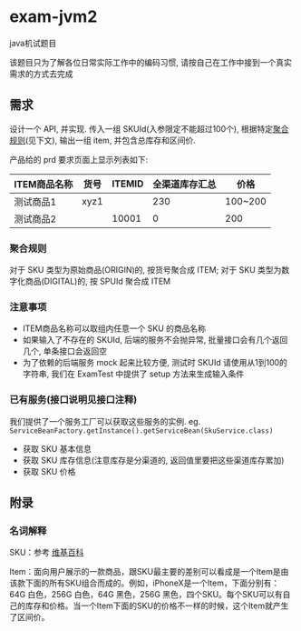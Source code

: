 # exam-jvm2
java机试题目

该题目只为了解各位日常实际工作中的编码习惯, 请按自己在工作中接到一个真实需求的方式去完成

## 需求
设计一个 API, 并实现. 传入一组 SKUId(入参限定不能超过100个), 根据特定[聚合规则](#聚合规则)(见下文), 输出一组 item, 并包含总库存和区间价. 

产品给的 prd 要求页面上显示列表如下:

ITEM商品名称|货号|ITEMID|全渠道库存汇总|价格
---|---|---|---|---
测试商品1|xyz1||230|100~200
测试商品2||10001|0|200

### 聚合规则
对于 SKU 类型为原始商品(ORIGIN)的, 按货号聚合成 ITEM; 对于 SKU 类型为数字化商品(DIGITAL)的, 按 SPUId 聚合成 ITEM

### 注意事项
* ITEM商品名称可以取组内任意一个 SKU 的商品名称
* 如果输入了不存在的 SKUId, 后端的服务不会抛异常, 批量接口会有几个返回几个, 单条接口会返回空
* 为了依赖的后端服务 mock 起来比较方便, 测试时 SKUId 请使用从1到100的字符串, 我们在 ExamTest 中提供了 setup 方法来生成输入条件

### 已有服务(接口说明见接口注释)

我们提供了一个服务工厂可以获取这些服务的实例. eg. `ServiceBeanFactory.getInstance().getServiceBean(SkuService.class)`

* 获取 SKU 基本信息
* 获取 SKU 库存信息(注意库存是分渠道的, 返回值里要把这些渠道库存累加)
* 获取 SKU 价格

## 附录

### 名词解释

SKU：参考 [维基百科](https://zh.wikipedia.org/wiki/%E6%9C%80%E5%B0%8F%E5%AD%98%E8%B4%A7%E5%8D%95%E4%BD%8D)

Item：面向用户展示的一款商品，跟SKU最主要的差别可以看成是一个Item是由该款下面的所有SKU组合而成的。例如，iPhoneX是一个Item，下面分别有： 64G 白色，256G 白色，64G 黑色，256G 黑色，四个SKU。每个SKU可以有自己的库存和价格。当一个Item下面的SKU的价格不一样的时候，这个Item就产生了区间价。
